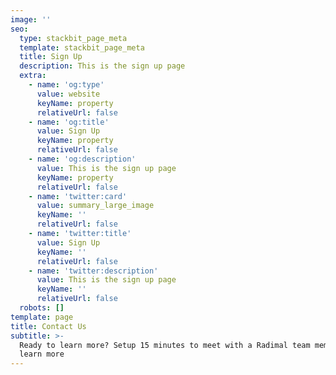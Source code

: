 ```yaml
---
image: ''
seo:
  type: stackbit_page_meta
  template: stackbit_page_meta
  title: Sign Up
  description: This is the sign up page
  extra:
    - name: 'og:type'
      value: website
      keyName: property
      relativeUrl: false
    - name: 'og:title'
      value: Sign Up
      keyName: property
      relativeUrl: false
    - name: 'og:description'
      value: This is the sign up page
      keyName: property
      relativeUrl: false
    - name: 'twitter:card'
      value: summary_large_image
      keyName: ''
      relativeUrl: false
    - name: 'twitter:title'
      value: Sign Up
      keyName: ''
      relativeUrl: false
    - name: 'twitter:description'
      value: This is the sign up page
      keyName: ''
      relativeUrl: false
  robots: []
template: page
title: Contact Us
subtitle: >-
  Ready to learn more? Setup 15 minutes to meet with a Radimal team member to
  learn more
---
```

